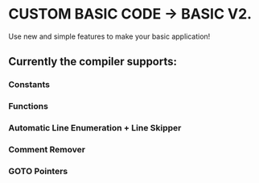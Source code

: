 # CUSTOM BASIC CODE -> BASIC V2.

Use new and simple features to make your basic application!

## Currently the compiler supports:
### Constants
### Functions
### Automatic Line Enumeration + Line Skipper
### Comment Remover
### GOTO Pointers
